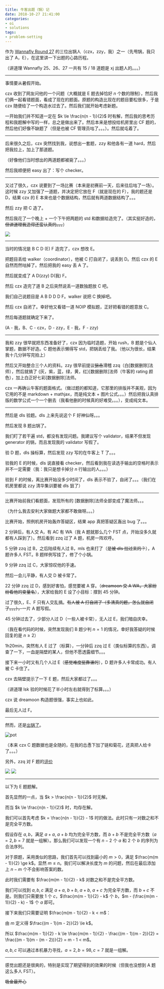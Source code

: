 ```yaml
---
title: 牛客出题（锅）记
date: 2018-10-27 21:41:00
categories:
- oi
- solutions
tags:
- problem-setting
---
```


作为 [Wannafly Round 27](https://www.nowcoder.com/acm/contest/215) 的三位出锅人（czx，zzy，我）之一（先甩锅，我只出了 A，E），在这里讲一下出题的心路历程。

（讲道理 Wannafly 25、26、27 一共有 15 / 18 道题是 xj 出题人的。。。）

<!--- more --->

---

事情要从暑假开始。

czx 收到了网友问他的一个问题（大概就是 E 题去掉恰好 $n$ 个数的限制），然后我们俩一起看错题面，看成了现在的题面。原题的构造比现在的题目要松很多，于是 czx 随便给了一个构造水过去了。然后我们就开始考虑新题。

一开始我们并不知道一定在 $k \le \frac{n(n - 1)}{2}$ 时有解，然后我的思考历程和我题解中写的一样，总之是做出来了。然后本来是想投给机房里出 CF 题的，然后他们好像不缺题了（但是也被 CF 管理员咕了。。。）。然后就屯着了。

---

后来很久之后，czx 突然找到我，说想出一套题，zzy 和他各有一道 hard，然后把我拉上，加上了那道题。

（好像他们当时想出的两道题都被毙了。。。）

然后我顺便把 easy 出了：写个 checker。

---

又过了很久，czx 说要到了一场比赛（本来是初赛前一天，后来往后咕了一场）。这时候 zzy 又加强了一道题，并决定把它放在 F（就是现在的 F），我的题还是 D，结果 czx 的 E 本来也是个数据结构，然后就有两道数据结构了。。。

然后 zzy 把 C 造了。

然后我花了一个晚上 + 一个下午把两题的 std 和数据给造完了。（其实挺好造的，~~但讲道理我造得还蛮认真的。。。~~）

![](/images/nowcoder27-1.png)

---

当时的情况是 B C D (E) F 造完了，czx 想改 E。

把题目丢给 walker（coordinator），他被 C 打自闭了，说丢到 D。然后 czx 的 E 自然而然咕掉了。然后把我的 easy 丢 A 了。

然后就变成了 A D(zzy) D(我) F。

然后 czx 造完了道 B 之后突然说丢一道数独题放 C 吧。

我们自己说题目是 A B D D D F。walker 说把 C 换掉吧。

然后 czx 自闭了。幸好他又看错一道 NOIP 模拟题，正好把看错的题意放 C。

然后每道题就确定下来了。

(A - 我，B、C - czx，D - zzy，E - 我，F - zzy)

---

我和 zzy 很早就把东西准备好了，czx 因为临时造题，开始 rush，B 题是个仙人掌题，数据不好造。C 题他表示懒得写 std，把锅丢给了我。（他以为很长，结果我十几分钟写完拍上）

然后又开始整合三个人的资料。zzy 很早前提议~~狙击~~滑稽 zzq（白[数据删除]法师），然后就搞了 {灰，紫，蓝，绿，黄，红}[数据删除]法师（牛客的 rating 颜色），加上白正好七彩[数据删除]法师。

czx 一再确认牛客的题面格式。（做过题的都知道，它那里的排版并不美观，因为它用的不是 markdown + mathjax，而是纯文本 + 图片公式。。。）然后把我认真排版的数学公式一个一个删去（我看他删的时候真的好难受。。。），变成纯文本。

---

然后是 dls 验题。dls 上来先说这个 F 好神仙呀。。。

然后发现 B 题出锅了。

我们盯了若干遍 std，都没有发现问题。我建议写个 validator，结果不但发现 generator 的锅，而且发现我的 validator 写假了。

验 D 题，dls 操标算，然后发现 zzy 写的在牛客上 T 了。。。

验我的 E 的时候，dls 说直接看 checker，然后看到我在读选手输出的空格时表示并不一定需要（我：我只是想卡掉分 $n$ 行输出的人。。。）

验到 F 的时候，离比赛开始没多少时间了，dls 表示不验了，自闭了。。。（我们在机房里都说 zzy 清华集训要被 dls 狙了）

---

比赛开始前我们看题面，发现所有的 [数据删除]法师全部变成了魔法师。。。

（为什么我去安利大家做题大家都不敢做呀。。。）

比赛开始，照例机房开始轰炸答疑区，结果 app 真把答疑区轰出 bug 了。。。

2 分钟后，有人交 A，有 AC 有 WA（我 A 题就那么几个 FST 点，开始没多久就都有人踩到了）。然后看到 zzq 过了 A 题，机房一阵欢呼。

5 分钟 zzq 过 B，之后陆续有人过 B，mls 也来打了（~~是被 dls 拉过来的？~~），A 题许多人 FST。B 题样例写挂了，修了个小锅。

9 分钟 zzq 过 C，大家惊叹他的手速。

然后一会儿平静，有人交 D 被卡常了。

22 分钟 zzq 过 D，感到好害怕，感觉要被 A 穿。（~~dreamoon 交 A WA，大家纷纷看他的变量名~~），大家给我的 E 设了小目标：撑到 45 分钟。

过了很久，E、F 只有人交乱搞。~~有人被 A 打自闭了（多清真的题，怎么就自闭了。。。），~~一片 A 题写假。

45 分钟过去了，少部分人过 D（一些人被卡常），无人过 E，我们暗自庆幸。

（我在看代码的时候，突然发现我们 B 题少判 $n = 1$ 的情况，幸好我答疑的时候回复的是 $n \ge 2$）

1h20min，突然有人 E 过了（标算），一分钟后 zzq 过 E（类似标算的东西）。调查了一下，一血是隔壁的某人，但他不愿透露细节。。。

接下来一小时又有几个人过 E（~~感觉难度挺靠谱的~~），D 题许多人卡常成功。有人被 C 卡住了。

czx 去隔壁提示了一下 E 题，然后大家都过了。。。

（讲道理 lsk 验的时候花了半小时左右就得到了标算。。。）

czx 说 dreamoon 构造题很强，事实上也如此。

最后无人过 F。

---

然而，还是[出锅了]([https://www.nowcoder.com/discuss/136727?type=101&order=0&pos=1&page=0])。

![pot](/images/nowcoder27-2.png)

（本来 czx C 题数据也是全随的，在我的怂恿下加了链和菊花，还真把人给卡了。。。）

另外，zzq 对 F 题的[评价](https://www.nowcoder.com/acm/contest/view-submission?submissionId=36660237)

![](/images/nowcoder27-3.png)
![](/images/nowcoder27-4.png)

---

以下为 E 题题解。

首先显然的一点，当 $k > \frac{n(n - 1)}{2}$ 时无解。

而当 $k \le \frac{n(n - 1)}{2}$ 时，均存在解。

我们可以首先考虑 $k = \frac{n(n - 1)}{2} - 1$ 时的做法。此时只有一对数之和不是完全平方数。

假设存在 $a, b$，满足 $a + a$, $a + b$ 均为完全平方数，而 $b + b$ 不是完全平方数（$a = 2, b = 7$ 就是一组解）。那么我们可以发现一个有 $n - 2$ 个 $a$ 和 $2$ 个 $b$ 的序列为合法序列。

对于原题，采用类似的思路，我们首先可以找到最小的 $m > 0$，满足 $\frac{m(m - 1)}{2} \ge k$。显然 $m \le n$。我们可以解决长度为 $m$ 的问题，然后在最后添加上 $n - m$ 个不会影响答案的数。

此时我们需要有 $\frac{m(m - 1)}{2} - k$ 对数之和不是完全平方数。

我们可以找到 $a, b, c$ 满足 $a + a$, $b + b$, $a + b$, $a + c$ 为完全平方数，而 $b + c$ 不是。则我们只需要放 $1$ 个 $c$，$\frac{m(m - 1)}{2} - k$ 个 $b$，$m - (\frac{m(m - 1)}{2} - k) - 1$ 个 $a$ 即可。

接下来我们只需要证明 $\frac{m(m - 1)}{2} - k < m$：

由 $m$ 定义得 $\frac{(m - 1)(m - 2)}{2} \le k$。

所以 $\frac{m(m - 1)}{2} - k \le \frac{m(m - 1)}{2} - \frac{(m - 1)(m - 2)}{2} = \frac{(m - 1)(m - (m - 2))}{2} = m - 1 < m$。

$a, b, c$ 可以通过本机暴力寻找，$a = 2, b = 98, c = 7$ 就是一组解。

---

感觉出题还是很爽的，特别是实现了期望得到的效果的时候（但我也没想到 A 题这么多人 FST）。

~~吸金最开心~~
